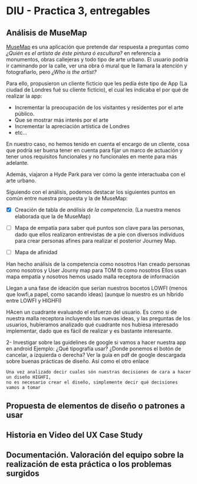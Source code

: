 # DIU - Practica 3, entregables

## Análisis de MuseMap   

[MuseMap](https://blog.prototypr.io/musemap-street-art-app-ux-case-study-9bec6a99823b) es una aplicación que pretende dar respuesta a preguntas como *¿Quién es el artista de éste pintura ó escultura?* en referencia a monumentos, obras callejeras y todo tipo de arte urbano. El usuario podría ir caminando por la calle, ver una obra ó mural que le llamara la atención y fotografiarlo, pero *¿Who is the artist?*

Para ello, propusieron un cliente ficticio que les pedía éste tipo de App (La ciudad de Londres fué su cliente ficticio), el cual les indicaba el por qué de realizar la app:
- Incrementar la preocupación de los visitantes y residentes por el arte público.
- Que se mostrar más interés por el arte
- Incrementar la apreciación artística de Londres 
- etc...

En nuestro caso, no hemos tenido en cuenta el encargo de un cliente, cosa que podría ser buena tener en cuenta para fijar un marco de actuación y tener unos requisitos funcionales y no funcionales en mente para más adelante. 

Además, viajaron a Hyde Park para ver cómo la gente interactuaba con el arte urbano.

Siguiendo con el análisis, podemos destacar los siguientes puntos en común entre nuestra propuesta y la de MuseMap:

- [x] Creación de tabla de _análisis de la competencia_. (La nuestra menos elaborada que la de MuseMap)
- [ ] Mapa de empatía para saber qué puntos son clave para las personas, dado que ellos realizaron entrevistas de a pie con diversos individuos para crear personas afines para realizar el posterior Journey Map.
- [ ] Mapa de afinidad


Han hecho análisis de la competencia como nosotros
Han creado personas como nosotros y User Journy map para TOM tb como nosotros
Ellos usan mapa empatía y nosotros hemos usado malla receptora de información

Llegan a una fase de ideación que serían nuestros bocetos LOWFI (menos que lowfi,a papel, como sacando ideas) (aunque lo nuestro es un híbrido entre LOWFI y HIGHFI)

HAcen un cuadrante evaluando el esfuerzo del usuario. Es como si de nuestra malla receptora incluyendo las nuevas ideas, y las preguntas de los usuarios, hubíeramos analizado qué cuadrante nos hubiesa interesado implementar, dado que es fácil de realizar y es bastante interesante.

2-
Investigar sobre las guidelines de google si vamos a hacer nuestra app en android
Ejemplo:
	¿Qué tipografía usar?
	¿Donde ponemos el botón de cancelar, a izquierda o derecha?
	Ver la guía en pdf de google descargada sobre buenas prácticas de diseño.
	Así como el otro enlace

	Una vez analizado decir cuales són nuestras decisiones de cara a hacer un diseño HIGHFI,
	no es necesario crear el diseño, simplemente decir qué decisiones vamos a tomar

## Propuesta de elementos de diseño o patrones a usar 


## Historia en Video del UX Case Study


## Documentación. Valoración del equipo sobre la realización de esta práctica o los problemas surgidos
 
